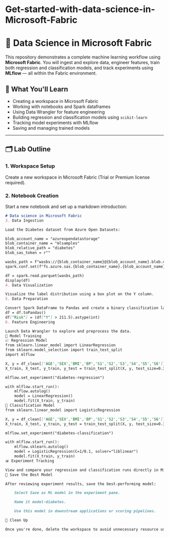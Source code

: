 # Get-started-with-data-science-in-Microsoft-Fabric
# 🧪 Data Science in Microsoft Fabric

This repository demonstrates a complete machine learning workflow using **Microsoft Fabric**. You will ingest and explore data, engineer features, train both regression and classification models, and track experiments using **MLflow** — all within the Fabric environment.

## 🚀 What You'll Learn

- Creating a workspace in Microsoft Fabric
- Working with notebooks and Spark dataframes
- Using Data Wrangler for feature engineering
- Building regression and classification models using `scikit-learn`
- Tracking model experiments with MLflow
- Saving and managing trained models

---

## 🗂️ Lab Outline

### 1. **Workspace Setup**
Create a new workspace in Microsoft Fabric (Trial or Premium license required).

### 2. **Notebook Creation**
Start a new notebook and set up a markdown introduction:

```markdown
# Data science in Microsoft Fabric
3. Data Ingestion

Load the Diabetes dataset from Azure Open Datasets:

blob_account_name = "azureopendatastorage"
blob_container_name = "mlsamples"
blob_relative_path = "diabetes"
blob_sas_token = r""

wasbs_path = f"wasbs://{blob_container_name}@{blob_account_name}.blob.core.windows.net/{blob_relative_path}"
spark.conf.set(f"fs.azure.sas.{blob_container_name}.{blob_account_name}.blob.core.windows.net", blob_sas_token)

df = spark.read.parquet(wasbs_path)
display(df)
4. Data Visualization

Visualize the label distribution using a box plot on the Y column.
5. Data Preparation

Convert Spark DataFrame to Pandas and create a binary classification label:
df = df.toPandas()
df["Risk"] = (df["Y"] > 211.5).astype(int)
6. Feature Engineering

Launch Data Wrangler to explore and preprocess the data.
🤖 Model Training
📈 Regression Model
from sklearn.linear_model import LinearRegression
from sklearn.model_selection import train_test_split
import mlflow

X, y = df_clean[['AGE','SEX','BMI','BP','S1','S2','S3','S4','S5','S6']], df_clean['Y']
X_train, X_test, y_train, y_test = train_test_split(X, y, test_size=0.3, random_state=0)

mlflow.set_experiment("diabetes-regression")

with mlflow.start_run():
    mlflow.autolog()
    model = LinearRegression()
    model.fit(X_train, y_train)
🧠 Classification Model
from sklearn.linear_model import LogisticRegression

X, y = df_clean[['AGE','SEX','BMI','BP','S1','S2','S3','S4','S5','S6']], df_clean['Risk']
X_train, X_test, y_train, y_test = train_test_split(X, y, test_size=0.3, random_state=0)

mlflow.set_experiment("diabetes-classification")

with mlflow.start_run():
    mlflow.sklearn.autolog()
    model = LogisticRegression(C=1/0.1, solver="liblinear")
    model.fit(X_train, y_train)
📊 Experiment Tracking

View and compare your regression and classification runs directly in Microsoft Fabric's MLflow UI.
💾 Save the Best Model

After reviewing experiment results, save the best-performing model:

    Select Save as ML model in the experiment pane.

    Name it model-diabetes.

    Use this model in downstream applications or scoring pipelines.

🧹 Clean Up

Once you're done, delete the workspace to avoid unnecessary resource usage.
